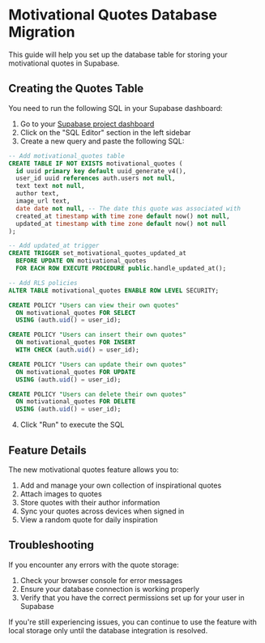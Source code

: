 # Motivational Quotes Database Migration

This guide will help you set up the database table for storing your motivational quotes in Supabase.

## Creating the Quotes Table

You need to run the following SQL in your Supabase dashboard:

1. Go to your [Supabase project dashboard](https://app.supabase.com)
2. Click on the "SQL Editor" section in the left sidebar
3. Create a new query and paste the following SQL:

```sql
-- Add motivational_quotes table
CREATE TABLE IF NOT EXISTS motivational_quotes (
  id uuid primary key default uuid_generate_v4(),
  user_id uuid references auth.users not null,
  text text not null,
  author text,
  image_url text,
  date date not null, -- The date this quote was associated with
  created_at timestamp with time zone default now() not null,
  updated_at timestamp with time zone default now() not null
);

-- Add updated_at trigger
CREATE TRIGGER set_motivational_quotes_updated_at
  BEFORE UPDATE ON motivational_quotes
  FOR EACH ROW EXECUTE PROCEDURE public.handle_updated_at();

-- Add RLS policies
ALTER TABLE motivational_quotes ENABLE ROW LEVEL SECURITY;

CREATE POLICY "Users can view their own quotes"
  ON motivational_quotes FOR SELECT
  USING (auth.uid() = user_id);

CREATE POLICY "Users can insert their own quotes"
  ON motivational_quotes FOR INSERT
  WITH CHECK (auth.uid() = user_id);

CREATE POLICY "Users can update their own quotes"
  ON motivational_quotes FOR UPDATE
  USING (auth.uid() = user_id);

CREATE POLICY "Users can delete their own quotes"
  ON motivational_quotes FOR DELETE
  USING (auth.uid() = user_id);
```

4. Click "Run" to execute the SQL

## Feature Details

The new motivational quotes feature allows you to:

1. Add and manage your own collection of inspirational quotes
2. Attach images to quotes
3. Store quotes with their author information
4. Sync your quotes across devices when signed in
5. View a random quote for daily inspiration

## Troubleshooting

If you encounter any errors with the quote storage:

1. Check your browser console for error messages
2. Ensure your database connection is working properly
3. Verify that you have the correct permissions set up for your user in Supabase

If you're still experiencing issues, you can continue to use the feature with local storage only until the database integration is resolved. 